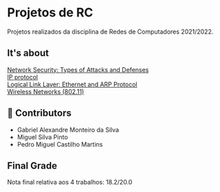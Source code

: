 # Projetos de RC
Projetos realizados da disciplina de Redes de Computadores 2021/2022.

## It's about
[Network Security: Types of Attacks and Defenses](https://github.com/Katilho/RC/blob/main/RC-TP1-Ensaio-PL44.pdf)  
[IP protocol](https://github.com/Katilho/RC/blob/main/RC-TP2-PL44.pdf)  
[Logical Link Layer: Ethernet and ARP Protocol](https://github.com/Katilho/RC/blob/main/RC-TP3-PL44.pdf)  
[Wireless Networks (802.11)](https://github.com/Katilho/RC/blob/main/RC-TP4-PL44.pdf)  

## 🤝 Contributors
- Gabriel Alexandre Monteiro da Silva
- Miguel Silva Pinto
- Pedro Miguel Castilho Martins

## Final Grade
Nota final relativa aos 4 trabalhos: 18.2/20.0

